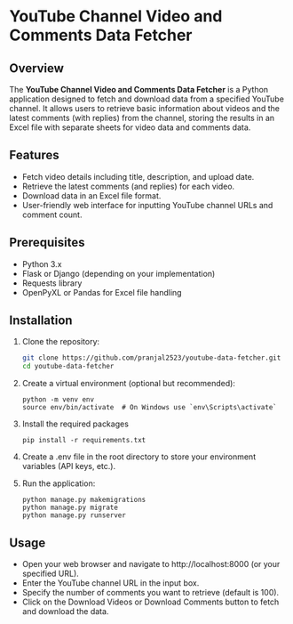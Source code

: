 # YouTube Channel Video and Comments Data Fetcher

## Overview

The **YouTube Channel Video and Comments Data Fetcher** is a Python application designed to fetch and download data from a specified YouTube channel. It allows users to retrieve basic information about videos and the latest comments (with replies) from the channel, storing the results in an Excel file with separate sheets for video data and comments data.

## Features

- Fetch video details including title, description, and upload date.
- Retrieve the latest comments (and replies) for each video.
- Download data in an Excel file format.
- User-friendly web interface for inputting YouTube channel URLs and comment count.

## Prerequisites

- Python 3.x
- Flask or Django (depending on your implementation)
- Requests library
- OpenPyXL or Pandas for Excel file handling

## Installation

1. Clone the repository:
   ```bash
   git clone https://github.com/pranjal2523/youtube-data-fetcher.git
   cd youtube-data-fetcher
   ```
2. Create a virtual environment (optional but recommended):
    ```
    python -m venv env
    source env/bin/activate  # On Windows use `env\Scripts\activate`
    ```
3. Install the required packages
    ```
    pip install -r requirements.txt
    ```
4. Create a .env file in the root directory to store your environment variables (API keys, etc.).

5. Run the application:
    ```
    python manage.py makemigrations
    python manage.py migrate
    python manage.py runserver
    ```
## Usage
- Open your web browser and navigate to http://localhost:8000 (or your specified URL).
- Enter the YouTube channel URL in the input box.
- Specify the number of comments you want to retrieve (default is 100).
- Click on the Download Videos or Download Comments button to fetch and download the data.